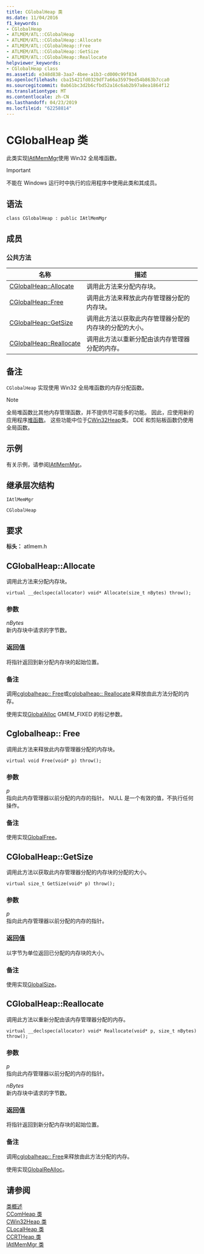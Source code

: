 ```yaml
---
title: CGlobalHeap 类
ms.date: 11/04/2016
f1_keywords:
- CGlobalHeap
- ATLMEM/ATL::CGlobalHeap
- ATLMEM/ATL::CGlobalHeap::Allocate
- ATLMEM/ATL::CGlobalHeap::Free
- ATLMEM/ATL::CGlobalHeap::GetSize
- ATLMEM/ATL::CGlobalHeap::Reallocate
helpviewer_keywords:
- CGlobalHeap class
ms.assetid: e348d838-3aa7-4bee-a1b3-cd000c99f834
ms.openlocfilehash: cba15421fd0329df7a66a35979ed54b863b7cca0
ms.sourcegitcommit: 0ab61bc3d2b6cfbd52a16c6ab2b97a8ea1864f12
ms.translationtype: MT
ms.contentlocale: zh-CN
ms.lasthandoff: 04/23/2019
ms.locfileid: "62258814"
---
```

# <a name="cglobalheap-class"></a>CGlobalHeap 类

此类实现[IAtlMemMgr](../../atl/reference/iatlmemmgr-class.md)使用 Win32 全局堆函数。

> [!IMPORTANT]
>  不能在 Windows 运行时中执行的应用程序中使用此类和其成员。

## <a name="syntax"></a>语法

```
class CGlobalHeap : public IAtlMemMgr
```

## <a name="members"></a>成员

### <a name="public-methods"></a>公共方法

|名称|描述|
|----------|-----------------|
|[CGlobalHeap::Allocate](#allocate)|调用此方法来分配内存块。|
|[CGlobalHeap::Free](#free)|调用此方法来释放此内存管理器分配的内存块。|
|[CGlobalHeap::GetSize](#getsize)|调用此方法以获取此内存管理器分配的内存块的分配的大小。|
|[CGlobalHeap::Reallocate](#reallocate)|调用此方法以重新分配由该内存管理器分配的内存。|

## <a name="remarks"></a>备注

`CGlobalHeap` 实现使用 Win32 全局堆函数的内存分配函数。

> [!NOTE]
>  全局堆函数比其他内存管理函数，并不提供尽可能多的功能。 因此，应使用新的应用程序[堆函数](/windows/desktop/Memory/heap-functions)。 这些功能中位于[CWin32Heap](../../atl/reference/cwin32heap-class.md)类。 DDE 和剪贴板函数仍使用全局函数。

## <a name="example"></a>示例

有关示例，请参阅[IAtlMemMgr](../../atl/reference/iatlmemmgr-class.md)。

## <a name="inheritance-hierarchy"></a>继承层次结构

`IAtlMemMgr`

`CGlobalHeap`

## <a name="requirements"></a>要求

**标头：** atlmem.h

##  <a name="allocate"></a>  CGlobalHeap::Allocate

调用此方法来分配内存块。

```
virtual __declspec(allocator) void* Allocate(size_t nBytes) throw();
```

### <a name="parameters"></a>参数

*nBytes*<br/>
新内存块中请求的字节数。

### <a name="return-value"></a>返回值

将指针返回到新分配内存块的起始位置。

### <a name="remarks"></a>备注

调用[cglobalheap:: Free](#free)或[cglobalheap:: Reallocate](#reallocate)来释放由此方法分配的内存。

使用实现[GlobalAlloc](/windows/desktop/api/winbase/nf-winbase-globalalloc) GMEM_FIXED 的标记参数。

##  <a name="free"></a>  Cglobalheap:: Free

调用此方法来释放此内存管理器分配的内存块。

```
virtual void Free(void* p) throw();
```

### <a name="parameters"></a>参数

*p*<br/>
指向此内存管理器以前分配的内存的指针。 NULL 是一个有效的值，不执行任何操作。

### <a name="remarks"></a>备注

使用实现[GlobalFree](/windows/desktop/api/winbase/nf-winbase-globalfree)。

##  <a name="getsize"></a>  CGlobalHeap::GetSize

调用此方法以获取此内存管理器分配的内存块的分配的大小。

```
virtual size_t GetSize(void* p) throw();
```

### <a name="parameters"></a>参数

*p*<br/>
指向此内存管理器以前分配的内存的指针。

### <a name="return-value"></a>返回值

以字节为单位返回已分配的内存块的大小。

### <a name="remarks"></a>备注

使用实现[GlobalSize](/windows/desktop/api/winbase/nf-winbase-globalsize)。

##  <a name="reallocate"></a>  CGlobalHeap::Reallocate

调用此方法以重新分配由该内存管理器分配的内存。

```
virtual __declspec(allocator) void* Reallocate(void* p, size_t nBytes) throw();
```

### <a name="parameters"></a>参数

*p*<br/>
指向此内存管理器以前分配的内存的指针。

*nBytes*<br/>
新内存块中请求的字节数。

### <a name="return-value"></a>返回值

将指针返回到新分配内存块的起始位置。

### <a name="remarks"></a>备注

调用[cglobalheap:: Free](#free)来释放由此方法分配的内存。

使用实现[GlobalReAlloc](/windows/desktop/api/winbase/nf-winbase-globalrealloc)。

## <a name="see-also"></a>请参阅

[类概述](../../atl/atl-class-overview.md)<br/>
[CComHeap 类](../../atl/reference/ccomheap-class.md)<br/>
[CWin32Heap 类](../../atl/reference/cwin32heap-class.md)<br/>
[CLocalHeap 类](../../atl/reference/clocalheap-class.md)<br/>
[CCRTHeap 类](../../atl/reference/ccrtheap-class.md)<br/>
[IAtlMemMgr 类](../../atl/reference/iatlmemmgr-class.md)
